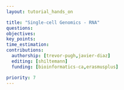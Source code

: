 ```yaml
---
layout: tutorial_hands_on

title: "Single-cell Genomics - RNA"
questions:
objectives:
key_points:
time_estimation:
contributions:
  authorship: [trevor-pugh,javier-diaz]
  editing: [shiltemann]
  funding: [bioinformatics-ca,erasmusplus]

priority: 7
---
```

